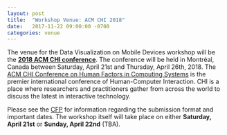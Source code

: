 ```yaml
---
layout: post
title:  "Workshop Venue: ACM CHI 2018"
date:   2017-11-22 09:00:00 -0700
categories: venue
---
```


The venue for the Data Visualization on Mobile Devices workshop will be the **[2018 ACM CHI conference](https://chi2018.acm.org/)**. The conference will be held in Montréal, Canada between Saturday, April 21st and Thursday, April 26th, 2018. The [ACM CHI Conference on Human Factors in Computing Systems](https://chi2018.acm.org/) is the premier international conference of Human-Computer Interaction. CHI is a place where researchers and practitioners gather from across the world to discuss the latest in interactive technology. 

Please see the [CFP](../../../../cfp) for information regarding the submission format and important dates. The workshop itself will take place on either **Saturday, April 21st** or **Sunday, April 22nd** (TBA).